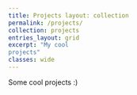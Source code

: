```yaml
---
title: Projects layout: collection 
permalink: /projects/ 
collection: projects 
entries_layout: grid 
excerpt: "My cool
projects"
classes: wide
---
```


Some cool projects :) 
